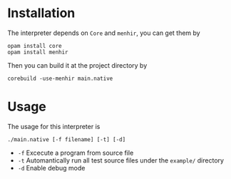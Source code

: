 Installation
============

The interpreter depends on `Core` and `menhir`, you can get them by
    
    opam install core
    opam install menhir

Then you can build it at the project directory by

    corebuild -use-menhir main.native

Usage
=======
The usage for this interpreter is
    
    ./main.native [-f filename] [-t] [-d]

+ `-f` Excecute a program from source file 
+ `-t` Automantically run all test source files under the `example/` directory
+ `-d` Enable debug mode
